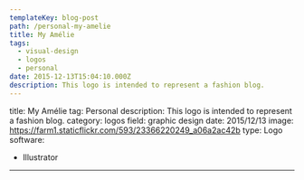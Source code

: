 ```yaml
---
templateKey: blog-post
path: /personal-my-amelie
title: My Amélie
tags:
  - visual-design
  - logos
  - personal
date: 2015-12-13T15:04:10.000Z
description: This logo is intended to represent a fashion blog.
---
```


title: My Amélie
tag: Personal
description: This logo is intended to represent a fashion blog.
category: logos
field: graphic design
date: 2015/12/13
image: https://farm1.staticflickr.com/593/23366220249_a06a2ac42b
type: Logo
software:
- Illustrator
---
